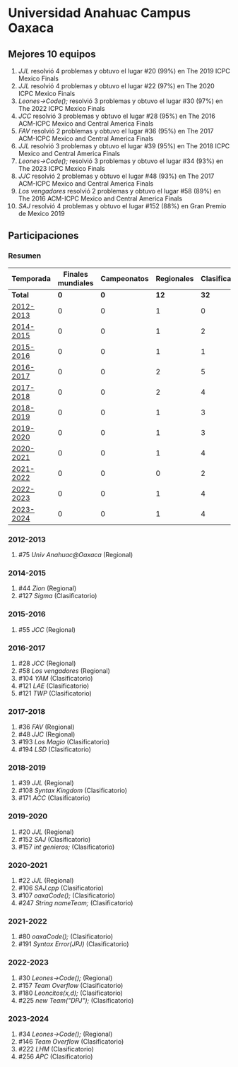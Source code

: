 ---
---

# Universidad Anahuac Campus Oaxaca

## Mejores 10 equipos

1. _JJL_ resolvió 4 problemas y obtuvo el lugar #20 (99%) en The 2019 ICPC Mexico Finals
1. _JJL_ resolvió 4 problemas y obtuvo el lugar #22 (97%) en The 2020 ICPC Mexico Finals
1. _Leones->Code();_ resolvió 3 problemas y obtuvo el lugar #30 (97%) en The 2022 ICPC Mexico Finals
1. _JCC_ resolvió 3 problemas y obtuvo el lugar #28 (95%) en The 2016 ACM-ICPC Mexico and Central America Finals
1. _FAV_ resolvió 2 problemas y obtuvo el lugar #36 (95%) en The 2017 ACM-ICPC Mexico and Central America Finals
1. _JJL_ resolvió 3 problemas y obtuvo el lugar #39 (95%) en The 2018 ICPC Mexico and Central America Finals
1. _Leones->Code();_ resolvió 3 problemas y obtuvo el lugar #34 (93%) en The 2023 ICPC Mexico Finals
1. _JJC_ resolvió 2 problemas y obtuvo el lugar #48 (93%) en The 2017 ACM-ICPC Mexico and Central America Finals
1. _Los vengadores_ resolvió 2 problemas y obtuvo el lugar #58 (89%) en The 2016 ACM-ICPC Mexico and Central America Finals
1. _SAJ_ resolvió 4 problemas y obtuvo el lugar #152 (88%) en Gran Premio de Mexico 2019

## Participaciones

### Resumen

| Temporada | Finales mundiales | Campeonatos | Regionales | Clasificatorios | Equipos |
| --- | --- | --- | --- | --- | --- |
| **Total** | **0** | **0** | **12** | **32** | **33** |
| [2012-2013](#2012-2013) | 0 | 0 | 1 | 0 | 1 |
| [2014-2015](#2014-2015) | 0 | 0 | 1 | 2 | 2 |
| [2015-2016](#2015-2016) | 0 | 0 | 1 | 1 | 1 |
| [2016-2017](#2016-2017) | 0 | 0 | 2 | 5 | 5 |
| [2017-2018](#2017-2018) | 0 | 0 | 2 | 4 | 4 |
| [2018-2019](#2018-2019) | 0 | 0 | 1 | 3 | 3 |
| [2019-2020](#2019-2020) | 0 | 0 | 1 | 3 | 3 |
| [2020-2021](#2020-2021) | 0 | 0 | 1 | 4 | 4 |
| [2021-2022](#2021-2022) | 0 | 0 | 0 | 2 | 2 |
| [2022-2023](#2022-2023) | 0 | 0 | 1 | 4 | 4 |
| [2023-2024](#2023-2024) | 0 | 0 | 1 | 4 | 4 |

### 2012-2013

1. #75 _Univ Anahuac@Oaxaca_ (Regional)

### 2014-2015

1. #44 _Zion_ (Regional)
1. #127 _Sigma_ (Clasificatorio)

### 2015-2016

1. #55 _JCC_ (Regional)

### 2016-2017

1. #28 _JCC_ (Regional)
1. #58 _Los vengadores_ (Regional)
1. #104 _YAM_ (Clasificatorio)
1. #121 _LAE_ (Clasificatorio)
1. #121 _TWP_ (Clasificatorio)

### 2017-2018

1. #36 _FAV_ (Regional)
1. #48 _JJC_ (Regional)
1. #193 _Los Magio_ (Clasificatorio)
1. #194 _LSD_ (Clasificatorio)

### 2018-2019

1. #39 _JJL_ (Regional)
1. #108 _Syntax Kingdom_ (Clasificatorio)
1. #171 _ACC_ (Clasificatorio)

### 2019-2020

1. #20 _JJL_ (Regional)
1. #152 _SAJ_ (Clasificatorio)
1. #157 _int genieros;_ (Clasificatorio)

### 2020-2021

1. #22 _JJL_ (Regional)
1. #106 _SAJ.cpp_ (Clasificatorio)
1. #107 _oaxaCode();_ (Clasificatorio)
1. #247 _String nameTeam;_ (Clasificatorio)

### 2021-2022

1. #80 _oaxaCode();_ (Clasificatorio)
1. #191 _Syntax Error(JPJ)_ (Clasificatorio)

### 2022-2023

1. #30 _Leones->Code();_ (Regional)
1. #157 _Team Overflow_ (Clasificatorio)
1. #180 _Leoncitos(x,d);_ (Clasificatorio)
1. #225 _new Team("DPJ");_ (Clasificatorio)

### 2023-2024

1. #34 _Leones->Code();_ (Regional)
1. #146 _Team Overflow_ (Clasificatorio)
1. #222 _LHM_ (Clasificatorio)
1. #256 _APC_ (Clasificatorio)



